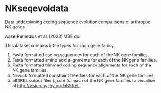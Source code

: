 # NKseqevoldata
Data underpinning coding sequence evolution comparisons of arthropod NK genes

Aase-Remedios et al. (2023) MBE doi:

This dataset contains 5 file types for each gene family:

1. Fasta formatted coding sequences for each of the NK gene families.
2. Fasta formatted amino acid alignments for each of the NK gene families.
3. Fasta formatted trimmed coding sequence alignments for each of the NK gene families.
4. Newick formatted constraint tree files for each of the NK gene families.
5. aBSREL output files (.json) for each of the NK gene families to visualise at http://vision.hyphy.org/aBSREL.
